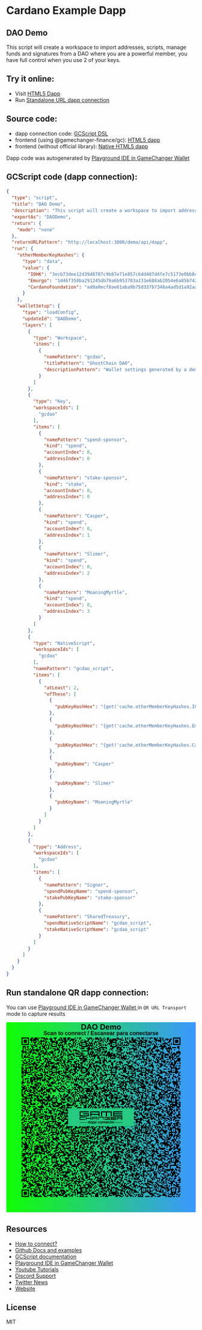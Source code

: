 
# Cardano Example Dapp

## **DAO Demo**

This script will create a workspace to import addresses, scripts, manage funds and signatures from a DAO where you are a powerful member, you have full control when you use 2 of your keys. 


## Try it online: 

-  Visit [HTML5 Dapp](https://gamechangerfinance.github.io/gamechanger.wallet/examples/DAO%20Demo.html)
-  Run [Standalone URL dapp connection](https://beta-wallet.gamechanger.finance/api/2/run/1-H4sIAAAAAAAAA51V227bMAz9FcEv24Cs8TV2-lZ0lxZbt2HtsIehGGiTjo3akiHJTYMi_z7KuTVNi6F9S0jp8FDnkL737KIj79gzha476408W9vGBT6cfBcfqFUcQlplayU5cVXVRqwCYl43jSg0gSUBYq70jemgIGGVqNtOaSsAUZMxZEbrO_yjBQkzEmUv0QiQKEw9k2B7PihKrVqGctXnFWkSC9UL0A6-U3PSZd-Iltqc9GhIVXDrkBwNJa1Wjbsmh1RvSIRCle6PFje0MEfcDN05Xidm1eK6Q01cnZu791qFrnupJHnLTeLXz68_wFpyR7zK2u54PG5UAU2ljD2OfN8fIwONoavHCF3nEPsBTllu4mLg-4UWZ2AqMi6-fnUEC3z4FpqeXPj8-9kXDkdU5GmEREGI0RSzNEuLaZ6llAaUJWkxQYyzFOOS0iIJ0oj8PM-KNGaoj22vZ4oxAownZZRkOYTTIIwTzNMpTPJpEqV-BEEU0CTLIA_9JKYJZEmexiFOwoAxTkEjSPVJsUCwVh3QB5-KMgOaBJDDNE8TjKKUecYZxIAJBjANAZD5AkHpx3mYYegt-RXn0DRkL_ktuwfNNwrwVMmynnHNvuNSdI57sjSwIM3v9Wd75_fGYpytLbWrpISWdgLNCgS1cfIu_NmJdVpBLZ279m29O_V7oCoMWVvLmREzkqSZGYp8wR50Mm_MzybfWp8Rj7zl9XK0Zcpyc43tSJyjo7rmdv08edORxPemU9IozQA3tcRNmP9CUbAq9lwi3XnHPgdW87UJOAKPAC3c0BOALvwqwFNgMi-nFhwiXTZ1-wqk8BDpQoFkuS4W2i2vlwJGe8J9Y8vf0uVmHz6r4BOm-7vdojt5wX4lMJZpjzxVXvH80xDv-ny9Ec4cB-9-RvbtmwKKio6e2hpHbje8ebf0HNUXX16thVdfP9gI-0jf-Cl2zjiIr3U-iO-rxiI8lOFkJdFrZuiSPyeDrwb9fzws-Xi8hjHYP7E3L0-YtuKvEV7x4JteLzZFHppmDfTIEQPu_44Nb7Bc_gP6ViHKlgcAAA)

## Source code:

- dapp connection code: [GCScript DSL](DAO%20Demo.gcscript)
- frontend (using @gamechanger-finance/gc): [HTML5 dapp](DAO%20Demo.html)
- frontend (without official library): [Native HTML5 dapp](DAO%20Demo_nolib.html)

Dapp code was autogenerated by [Playground IDE in GameChanger Wallet ](https://beta-wallet.gamechanger.finance/playground)

## GCScript code (dapp connection):
```json
{
  "type": "script",
  "title": "DAO Demo",
  "description": "This script will create a workspace to import addresses, scripts, manage funds and signatures from a DAO where you are a powerful member, you have full control when you use 2 of your keys.",
  "exportAs": "DAODemo",
  "return": {
    "mode": "none"
  },
  "returnURLPattern": "http://localhost:3000/demo/api/dapp",
  "run": {
    "otherMemberKeyHashes": {
      "type": "data",
      "value": {
        "IOHK": "3ecb73dee12d39d8787c9b87e71e857c6dd487d4fe7c5173e0bb8c74",
        "Emurgo": "1d46f358ba291245db79a6b953703a131e688ab2054e6a85b742d621",
        "CardanoFoundation": "ad0a0ecf8ae61aba9b75d337b7348a4ad5d1a92aad9d8aeaf04b28d2"
      }
    },
    "walletSetup": {
      "type": "loadConfig",
      "updateId": "DAODemo",
      "layers": [
        {
          "type": "Workspace",
          "items": [
            {
              "namePattern": "gcdao",
              "titlePattern": "GhostChain DAO",
              "descriptionPattern": "Wallet settings generated by a demo script to create a DAO."
            }
          ]
        },
        {
          "type": "Key",
          "workspaceIds": [
            "gcdao"
          ],
          "items": [
            {
              "namePattern": "spend-sponsor",
              "kind": "spend",
              "accountIndex": 0,
              "addressIndex": 0
            },
            {
              "namePattern": "stake-sponsor",
              "kind": "stake",
              "accountIndex": 0,
              "addressIndex": 0
            },
            {
              "namePattern": "Casper",
              "kind": "spend",
              "accountIndex": 0,
              "addressIndex": 1
            },
            {
              "namePattern": "Slimer",
              "kind": "spend",
              "accountIndex": 0,
              "addressIndex": 2
            },
            {
              "namePattern": "MoaningMyrtle",
              "kind": "spend",
              "accountIndex": 0,
              "addressIndex": 3
            }
          ]
        },
        {
          "type": "NativeScript",
          "workspaceIds": [
            "gcdao"
          ],
          "namePattern": "gcdao_script",
          "items": [
            {
              "atLeast": 2,
              "ofThese": [
                {
                  "pubKeyHashHex": "{get('cache.otherMemberKeyHashes.IOHK')}"
                },
                {
                  "pubKeyHashHex": "{get('cache.otherMemberKeyHashes.Emurgo')}"
                },
                {
                  "pubKeyHashHex": "{get('cache.otherMemberKeyHashes.CardanoFoundation')}"
                },
                {
                  "pubKeyName": "Casper"
                },
                {
                  "pubKeyName": "Slimer"
                },
                {
                  "pubKeyName": "MoaningMyrtle"
                }
              ]
            }
          ]
        },
        {
          "type": "Address",
          "workspaceIds": [
            "gcdao"
          ],
          "items": [
            {
              "namePattern": "Signer",
              "spendPubKeyName": "spend-sponsor",
              "stakePubKeyName": "stake-sponsor"
            },
            {
              "namePattern": "SharedTreasury",
              "spendNativeScriptName": "gcdao_script",
              "stakeNativeScriptName": "gcdao_script"
            }
          ]
        }
      ]
    }
  }
}
```

## Run standalone QR dapp connection: 

You can use [Playground IDE in GameChanger Wallet ](https://beta-wallet.gamechanger.finance/playground) in `QR URL Transport` mode to capture results

[![This GCScript/URL is too large! make it shorter uploading parts to GCFS. Unable to generate QR code](DAO%20Demo.png)](https://gamechangerfinance.github.io/gamechanger.wallet/examples/DAO%20Demo.png)

## Resources
- [How to connect?](https://www.npmjs.com/package/@gamechanger-finance/gc)
- [Github Docs and examples](https://github.com/GameChangerFinance/gamechanger.wallet/)
- [GCScript documentation](https://beta-wallet.gamechanger.finance/doc/api/v2/api.html)
- [Playground IDE in GameChanger Wallet ](https://beta-wallet.gamechanger.finance/playground)
- [Youtube Tutorials](https://www.youtube.com/@gamechanger.finance)
- [Discord Support](https://discord.gg/vpbfyRaDKG)
- [Twitter News](https://twitter.com/GameChangerOk)
- [Website](https://gamechanger.finance)

## License
MIT 
    
